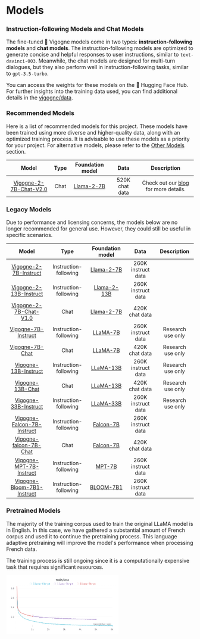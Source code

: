 # Models

### Instruction-following Models and Chat Models

The fine-tuned 🦙 Vigogne models come in two types: **instruction-following models** and **chat models**. The instruction-following models are optimized to generate concise and helpful responses to user instructions, similar to `text-davinci-003`. Meanwhile, the chat models are designed for multi-turn dialogues, but they also perform well in instruction-following tasks, similar to `gpt-3.5-turbo`.

You can access the weights for these models on the 🤗 Hugging Face Hub. For further insights into the training data used, you can find additional details in the [vigogne/data](./data.md).

### Recommended Models

Here is a list of recommended models for this project. These models have been trained using more diverse and higher-quality data, along with an optimized training process. It is advisable to use these models as a priority for your project. For alternative models, please refer to the [Other Models](#other-models) section.

|                                     Model                                      | Type  |            Foundation model             |      Data      |                                                          Description                                                           |
| :----------------------------------------------------------------------------: | :---: | :-------------------------------------: | :------------: | :----------------------------------------------------------------------------------------------------------------------------: |
| [Vigogne-2-7B-Chat-V2.0](https://huggingface.co/bofenghuang/vigogne-2-7b-chat) | Chat  | [Llama-2-7B](https://ai.meta.com/llama) | 520K chat data | Check out our [blog](https://github.com/bofenghuang/vigogne/blob/main/blogs/2023-08-17-vigogne-chat-v2_0.md) for more details. |

### Legacy Models

Due to performance and licensing concerns, the models below are no longer recommended for general use. However, they could still be useful in specific scenarios.

|                                            Model                                            |         Type          |                             Foundation model                             |        Data        |    Description    |
| :-----------------------------------------------------------------------------------------: | :-------------------: | :----------------------------------------------------------------------: | :----------------: | :---------------: |
|      [Vigogne-2-7B-Instruct](https://huggingface.co/bofenghuang/vigogne-2-7b-instruct)      | Instruction-following |                 [Llama-2-7B](https://ai.meta.com/llama)                  | 260K instruct data |                   |
|     [Vigogne-2-13B-Instruct](https://huggingface.co/bofenghuang/vigogne-2-13b-instruct)     | Instruction-following |                 [Llama-2-13B](https://ai.meta.com/llama)                 | 260K instruct data |                   |
|  [Vigogne-2-7B-Chat-V1.0](https://huggingface.co/bofenghuang/vigogne-2-7b-chat/tree/v1.0)   |         Chat          |                 [Llama-2-7B](https://ai.meta.com/llama)                  |   420K chat data   |                   |
|        [Vigogne-7B-Instruct](https://huggingface.co/bofenghuang/vigogne-7b-instruct)        | Instruction-following | [LLaMA-7B](https://ai.meta.com/blog/large-language-model-llama-meta-ai)  | 260K instruct data | Research use only |
|            [Vigogne-7B-Chat](https://huggingface.co/bofenghuang/vigogne-7b-chat)            |         Chat          | [LLaMA-7B](https://ai.meta.com/blog/large-language-model-llama-meta-ai)  |   420K chat data   | Research use only |
|       [Vigogne-13B-Instruct](https://huggingface.co/bofenghuang/vigogne-13b-instruct)       | Instruction-following | [LLaMA-13B](https://ai.meta.com/blog/large-language-model-llama-meta-ai) | 260K instruct data | Research use only |
|           [Vigogne-13B-Chat](https://huggingface.co/bofenghuang/vigogne-13b-chat)           |         Chat          | [LLaMA-13B](https://ai.meta.com/blog/large-language-model-llama-meta-ai) |   420K chat data   | Research use only |
|       [Vigogne-33B-Instruct](https://huggingface.co/bofenghuang/vigogne-33b-instruct)       | Instruction-following | [LLaMA-33B](https://ai.meta.com/blog/large-language-model-llama-meta-ai) | 260K instruct data | Research use only |
| [Vigogne-Falcon-7B-Instruct](https://huggingface.co/bofenghuang/vigogne-falcon-7b-instruct) | Instruction-following |                  [Falcon-7B](https://falconllm.tii.ae)                   | 260K instruct data |                   |
|     [Vigogne-falcon-7B-Chat](https://huggingface.co/bofenghuang/vigogne-falcon-7b-chat)     |         Chat          |                  [Falcon-7B](https://falconllm.tii.ae)                   |   420K chat data   |                   |
|    [Vigogne-MPT-7B-Instruct](https://huggingface.co/bofenghuang/vigogne-mpt-7b-instruct)    | Instruction-following |              [MPT-7B](https://www.mosaicml.com/blog/mpt-7b)              | 260K instruct data |                   |
| [Vigogne-Bloom-7B1-Instruct](https://huggingface.co/bofenghuang/vigogne-bloom-7b1-instruct) | Instruction-following |         [BLOOM-7B1](https://huggingface.co/bigscience/bloom-7b1)         | 260K instruct data |                   |

### Pretrained Models

The majority of the training corpus used to train the original LLaMA model is in English. In this case, we have gathered a substantial amount of French corpus and used it to continue the pretraining process. This language adaptive pretraining will improve the model's performance when processing French data.

The training process is still ongoing since it is a computationally expensive task that requires significant resources.

<img src="../assets/pretrain_llama_20230621.png" style="width: 60%;">
